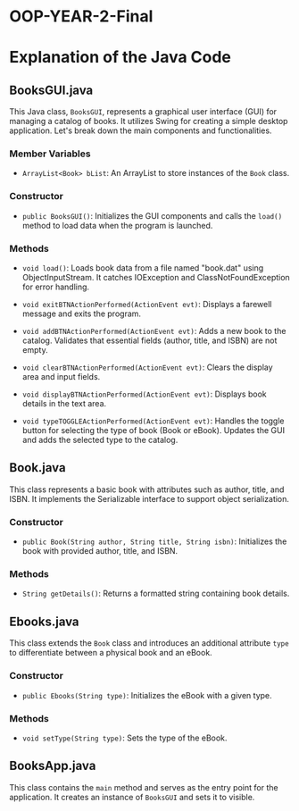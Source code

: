 # OOP-YEAR-2-Final
# Explanation of the Java Code

## BooksGUI.java

This Java class, `BooksGUI`, represents a graphical user interface (GUI) for managing a catalog of books. It utilizes Swing for creating a simple desktop application. Let's break down the main components and functionalities.

### Member Variables

- `ArrayList<Book> bList`: An ArrayList to store instances of the `Book` class.

### Constructor

- `public BooksGUI()`: Initializes the GUI components and calls the `load()` method to load data when the program is launched.

### Methods

- `void load()`: Loads book data from a file named "book.dat" using ObjectInputStream. It catches IOException and ClassNotFoundException for error handling.

- `void exitBTNActionPerformed(ActionEvent evt)`: Displays a farewell message and exits the program.

- `void addBTNActionPerformed(ActionEvent evt)`: Adds a new book to the catalog. Validates that essential fields (author, title, and ISBN) are not empty.

- `void clearBTNActionPerformed(ActionEvent evt)`: Clears the display area and input fields.

- `void displayBTNActionPerformed(ActionEvent evt)`: Displays book details in the text area.

- `void typeTOGGLEActionPerformed(ActionEvent evt)`: Handles the toggle button for selecting the type of book (Book or eBook). Updates the GUI and adds the selected type to the catalog.

## Book.java

This class represents a basic book with attributes such as author, title, and ISBN. It implements the Serializable interface to support object serialization.

### Constructor

- `public Book(String author, String title, String isbn)`: Initializes the book with provided author, title, and ISBN.

### Methods

- `String getDetails()`: Returns a formatted string containing book details.

## Ebooks.java

This class extends the `Book` class and introduces an additional attribute `type` to differentiate between a physical book and an eBook.

### Constructor

- `public Ebooks(String type)`: Initializes the eBook with a given type.

### Methods

- `void setType(String type)`: Sets the type of the eBook.

## BooksApp.java

This class contains the `main` method and serves as the entry point for the application. It creates an instance of `BooksGUI` and sets it to visible.
